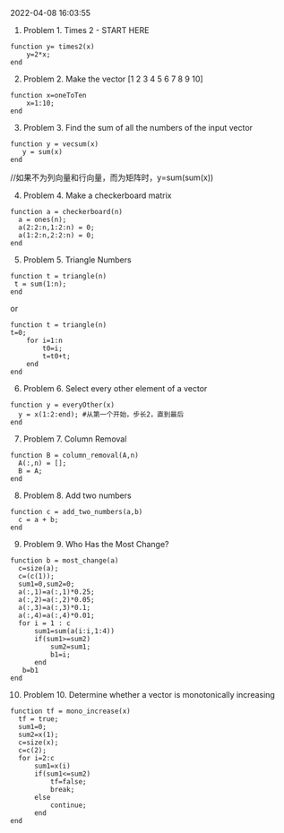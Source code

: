 2022-04-08 16:03:55
1. Problem 1. Times 2 - START HERE
```
function y= times2(x)
    y=2*x;
end
```


2. Problem 2. Make the vector [1 2 3 4 5 6 7 8 9 10]
```
function x=oneToTen
    x=1:10;
end
```

3.  Problem 3. Find the sum of all the numbers of the input vector
```
function y = vecsum(x)
   y = sum(x)
end
```
//如果不为列向量和行向量，而为矩阵时，y=sum(sum(x))

4. Problem 4. Make a checkerboard matrix
```
function a = checkerboard(n)
  a = ones(n);
  a(2:2:n,1:2:n) = 0;
  a(1:2:n,2:2:n) = 0;
end
```

5. Problem 5. Triangle Numbers
```
function t = triangle(n)
 t = sum(1:n);
end
```
or
```
function t = triangle(n)
t=0;
    for i=1:n
        t0=i;
        t=t0+t;
    end
end
```

6. Problem 6. Select every other element of a vector
```
function y = everyOther(x)
  y = x(1:2:end); #从第一个开始，步长2，直到最后
end
```

7. Problem 7. Column Removal
```
function B = column_removal(A,n)
  A(:,n) = [];
  B = A;
end
```

8. Problem 8. Add two numbers
```
function c = add_two_numbers(a,b)
  c = a + b;
end
```

9. Problem 9. Who Has the Most Change?
```
function b = most_change(a)
  c=size(a);
  c=(c(1));
  sum1=0,sum2=0;
  a(:,1)=a(:,1)*0.25;
  a(:,2)=a(:,2)*0.05;
  a(:,3)=a(:,3)*0.1;
  a(:,4)=a(:,4)*0.01;
  for i = 1 : c
      sum1=sum(a(i:i,1:4))
      if(sum1>=sum2)
          sum2=sum1;
          b1=i;
      end
   b=b1
end
```

10. Problem 10. Determine whether a vector is monotonically increasing
```
function tf = mono_increase(x)
  tf = true;
  sum1=0;
  sum2=x(1);
  c=size(x);
  c=c(2);
  for i=2:c
      sum1=x(i)
      if(sum1<=sum2)
          tf=false;
          break;
      else
          continue;
      end
end
```